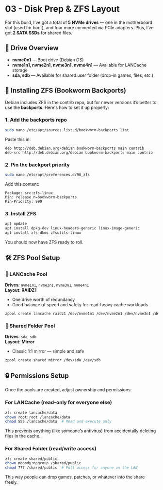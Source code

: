 # 03 - Disk Prep & ZFS Layout

For this build, I’ve got a total of **5 NVMe drives** — one in the motherboard slot (used for boot), and four more connected via PCIe adapters. Plus, I’ve got **2 SATA SSDs** for shared files.

## 💾 Drive Overview

- **nvme0n1** — Boot drive (Debian OS)
- **nvme1n1, nvme2n1, nvme3n1, nvme4n1** — Available for LANCache storage
- **sda, sdb** — Available for shared user folder (drop-in games, files, etc.)

## 🧰 Installing ZFS (Bookworm Backports)

Debian includes ZFS in the contrib repo, but for newer versions it’s better to use the **backports**. Here's how to set it up properly:

### 1. Add the backports repo

```bash
sudo nano /etc/apt/sources.list.d/bookworm-backports.list
```

Paste this in:

```
deb http://deb.debian.org/debian bookworm-backports main contrib
deb-src http://deb.debian.org/debian bookworm-backports main contrib
```

### 2. Pin the backport priority

```bash
sudo nano /etc/apt/preferences.d/90_zfs
```

Add this content:

```
Package: src:zfs-linux
Pin: release n=bookworm-backports
Pin-Priority: 990
```

### 3. Install ZFS

```bash
apt update
apt install dpkg-dev linux-headers-generic linux-image-generic
apt install zfs-dkms zfsutils-linux
```

You should now have ZFS ready to roll.

## 🛠️ ZFS Pool Setup

### 🔹 LANCache Pool

**Drives**: `nvme1n1`, `nvme2n1`, `nvme3n1`, `nvme4n1`  
**Layout**: **RAIDZ1**  
- One drive worth of redundancy
- Good balance of speed and safety for read-heavy cache workloads

```bash
zpool create lancache raidz1 /dev/nvme1n1 /dev/nvme2n1 /dev/nvme3n1 /dev/nvme4n1
```

### 🔹 Shared Folder Pool

**Drives**: `sda`, `sdb`  
**Layout**: **Mirror**  
- Classic 1:1 mirror — simple and safe

```bash
zpool create shared mirror /dev/sda /dev/sdb
```

## 🔒 Permissions Setup

Once the pools are created, adjust ownership and permissions:

### For LANCache (read-only for everyone else)

```bash
zfs create lancache/data
chown root:root /lancache/data
chmod 555 /lancache/data  # Read and execute only
```

This prevents anything (like someone’s antivirus) from accidentally deleting files in the cache.

### For Shared Folder (read/write access)

```bash
zfs create shared/public
chown nobody:nogroup /shared/public
chmod 777 /shared/public  # Full access for anyone on the LAN
```

This way people can drop games, patches, or whatever into the share freely.
